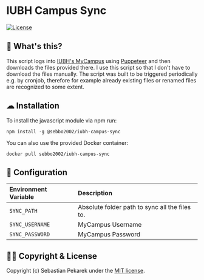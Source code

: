 # IUBH Campus Sync
[![License](https://img.shields.io/badge/license-MIT-blue.svg?style=flat-square)](LICENSE)


## 🧐 What's this?

This script logs into [IUBH's MyCampus](mycampus.iubh.de/) using [Puppeteer](https://pptr.dev/) and then downloads the
files provided there. I use this script so that I don't have to download the files manually. The script was built to be
triggered periodically e.g. by cronjob, therefore for example already existing files or renamed files are recognized to
some extent.


## ☁ Installation

To install the javascript module via npm run:

	npm install -g @sebbo2002/iubh-campus-sync

You can also use the provided Docker container:

    docker pull sebbo2002/iubh-campus-sync


## 🔧 Configuration
| Environment Variable | Description                                    |
|:-------------------- |:---------------------------------------------- |
| `SYNC_PATH`          | Absolute folder path to sync all the files to. |
| `SYNC_USERNAME`      | MyCampus Username                              |
| `SYNC_PASSWORD`      | MyCampus Password                              |


## 👩‍⚖️ Copyright & License
Copyright (c) Sebastian Pekarek under the [MIT license](LICENSE).
